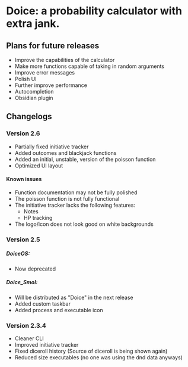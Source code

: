 # Doice: a probability calculator with extra jank.

## Plans for future releases

- Improve the capabilities of the calculator
- Make more functions capable of taking in random arguments
- Improve error messages
- Polish UI
- Further improve performance
- Autocompletion
- Obsidian plugin

## Changelogs

### Version 2.6

- Partially fixed initiative tracker
- Added outcomes and blackjack functions
- Added an initial, unstable, version of the poisson function
- Optimized UI layout

#### Known issues

- Function documentation may not be fully polished
- The poisson function is not fully functional
- The initiative tracker lacks the following features:
    - Notes
    - HP tracking
- The logo/icon does not look good on white backgrounds

### Version 2.5

##### DoiceOS:

- Now deprecated

##### Doice_Smol:

- Will be distributed as "Doice" in the next release
- Added custom taskbar
- Added process and executable icon

### Version 2.3.4

- Cleaner CLI
- Improved initiative tracker
- Fixed diceroll history (Source of diceroll is being shown again)
- Reduced size executables (no one was using the dnd data anyways)

